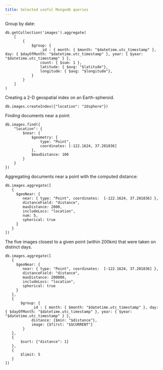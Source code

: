 ```yaml
---
title: Selected useful Mongodb queries
---
```


Group by date:

```
db.getCollection('images').aggregate(
    [
        {
            $group: { 
                _id : { month: { $month: "$datetime.utc_timestamp" }, day: { $dayOfMonth: "$datetime.utc_timestamp" }, year: { $year: "$datetime.utc_timestamp" } },
                count: { $sum: 1 },
                latitude: { $avg: "$latitude"},
                longitude: { $avg: "$longitude"},
            }
        }
    ]
)
```

Creating a 2-D geospatial index on an Earth-spheroid.

```
db.images.createIndex({"location": "2dsphere"})
```

Finding documents near a point:

```
db.images.find({
    "location": {
        $near: {
            $geometry: {
                type: "Point",
                coordinates: [-122.1624, 37.201836]
            },
            $maxDistance: 100
        }
    }
})
```

Aggregating documents near a point with the computed distance:

```
db.images.aggregate([
   {
     $geoNear: {
        near: { type: "Point", coordinates:  [-122.1624, 37.201836] },
        distanceField: "distance",
        maxDistance: 2000,
        includeLocs: "location",
        num: 5,
        spherical: true
     }
   }
])
```

The five images closest to a given point (within 200km) that were taken on distinct days.

```
db.images.aggregate([
   {
     $geoNear: {
        near: { type: "Point", coordinates:  [-122.1624, 37.201836] },
        distanceField: "distance",
        maxDistance: 200000,
        includeLocs: "location",
        spherical: true
     }
   },
   {
       $group: { 
            _id : { month: { $month: "$datetime.utc_timestamp" }, day: { $dayOfMonth: "$datetime.utc_timestamp" }, year: { $year: "$datetime.utc_timestamp" } },
            distance: {$min: "$distance"},
            image: {$first: "$$CURRENT"}
        }
   },
   {
       $sort: {"distance": 1}
   },
   {
       $limit: 5
   }
])
```


